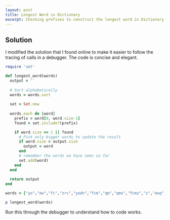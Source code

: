 ```yaml
---
layout: post
title: Longest Word in Dictionary
excerpt: Checking prefixes to construct the longest word in Dictionary
---
```

 

## Solution

I modified the solution that I found online to make it easier to follow the tracing of calls in a debugger. The code is concise and elegant.


```ruby
require 'set'

def longest_word(words)
  output = ''
  
  # Sort alphabetically
  words = words.sort
    
  set = Set.new
    
  words.each do |word|
    prefix = word[0, word.size-1]
    found = set.include?(prefix)

    if word.size == 1 || found
      # Pick only bigger words to update the result
      if word.size > output.size
        output = word
      end
      # remember the words we have seen so far
      set.add(word)
    end
  end
  
  return output
end

words = ["yo","ew","fc","zrc","yodn","fcm","qm","qmo","fcmz","z","ewq","yod","ewqz","y"]

p longest_word(words)

```

Run this through the debugger to understand how to code works.

